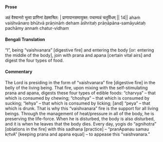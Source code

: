 #### Prose 

अहं वैश्वानरो भूत्वा प्राणिनां देहमाश्रित: |
प्राणापानसमायुक्त: पचाम्यन्नं चतुर्विधम् || 14||
ahaṁ vaiśhvānaro bhūtvā prāṇināṁ deham āśhritaḥ
prāṇāpāna-samāyuktaḥ pachāmy annaṁ chatur-vidham

 #### Bengali Translation 

“I”, being “vaishvanara” [digestive fire] and entering the body [or: entering the middle of the body], join with prana and apana [certain vital airs] and digest the four types of food.

 #### Commentary 

The Lord is presiding in the form of “vaishvanara” fire [digestive fire] in the belly of the living being. That fire, upon mixing with the self-stimulating prana and apana, digests these four types of edible foods: “charvya” – that which is consumed by chewing; “choshya” – that which is consumed by sucking; “lehya” – that which is consumed by licking; [and] “peya” – that which is drunk. That is why this “vaishvanara” fire is the support for all living beings. Through the management of heat/pressure in all of the body, he is preserving the life-force. When he is disturbed, the body is also disturbed, and it is when he leaves that the body dies. Every day, yogis do “agnihotra” [oblations in the fire] with this sadhana [practice] – “pranApanau samau kṛtvA” [keeping prana and apana equal] – to appease this “vaishvanara.”